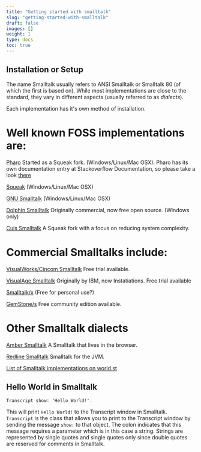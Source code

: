 ```yaml
---
title: "Getting started with smalltalk"
slug: "getting-started-with-smalltalk"
draft: false
images: []
weight: 1
type: docs
toc: true
---
```


## Installation or Setup
The name Smalltalk usually refers to ANSI Smalltalk or Smalltalk 80 (of which the first is based on). While most implementations are close to the standard, they vary in different aspects (usually referred to as _dialects_).

Each implementation has it's own method of installation.

Well known FOSS implementations are:
==

[Pharo](http://pharo.org/) Started as a Squeak fork. (Windows/Linux/Mac OSX). Pharo has its own documentation entry at Stackoverflow Documentation, so please take a look [there][1]

[Squeak](http://squeak.org/) (Windows/Linux/Mac OSX)

[GNU Smalltalk](http://smalltalk.gnu.org/) (Windows/Linux/Mac OSX)

[Dolphin Smalltalk](http://www.object-arts.com/) Originally commercial, now free open source. (Windows only)

[Cuis Smalltalk](https://github.com/Cuis-Smalltalk/Cuis-Smalltalk-Dev) A Squeak fork with a focus on reducing system complexity.

Commercial Smalltalks include:
==

[VisualWorks/Cincom Smalltalk](http://www.cincomsmalltalk.com/main/) Free trial available.

[VisualAge Smalltalk](http://www.instantiations.com/products/vasmalltalk/index.html) Originally by IBM, now Instatiations. Free trial available

[Smalltalk/x](https://www.exept.de/en/smalltalk-x.html) (Free for personal use?)

[GemStone/s](https://gemtalksystems.com/products/gs64/) Free community edition available.

Other Smalltalk dialects
==

[Amber Smalltalk](http://www.amber-lang.net/) A Smalltalk that lives in the browser.

[Redline Smalltalk](http://www.redline.st/) Smalltalk for the JVM.

[List of Smalltalk implementations on world.st](http://www.world.st/try/implementations)


  [1]: https://www.wikiod.com/pharo/getting-started-with-pharo

## Hello World in Smalltalk
    Transcript show: 'Hello World!'.
This will print `Hello World!` to the Transcript window in Smalltalk. `Transcript` is the class that allows you to print to the Transcript window by sending the message `show:` to that object. The colon indicates that this message requires a parameter which is in this case a string. Strings are represented by single quotes and single quotes only since double quotes are reserved for comments in Smalltalk.


